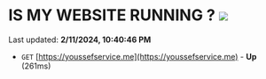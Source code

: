 # IS MY WEBSITE RUNNING ? [![](https://img.shields.io/static/v1?label=Sponsor&message=%E2%9D%A4&logo=GitHub&color=%23fe8e86)](https://github.com/sponsors/<username>)

Last updated: **2/11/2024, 10:40:46 PM**

- `GET` [https://youssefservice.me](https://youssefservice.me) - **Up** (261ms)
